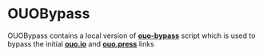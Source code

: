 # OUOBypass
OUOBypass contains a local version of **[ouo-bypass](https://github.com/xcscxr/ouo-bypass)** script which is used to bypass the initial **[ouo.io](https://ouo.io)** and **[ouo.press](https://ouo.press)** links